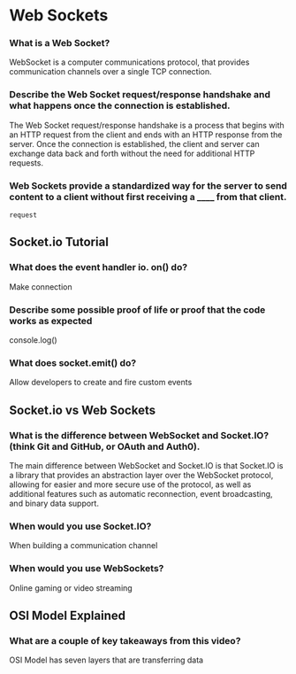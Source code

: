 # Web Sockets

### What is a Web Socket?
WebSocket is a computer communications protocol, that provides communication channels over a single TCP connection. 

### Describe the Web Socket request/response handshake and what happens once the connection is established.
The Web Socket request/response handshake is a process that begins with an HTTP request from the client and ends with an HTTP response from the server. Once the connection is established, the client and server can exchange data back and forth without the need for additional HTTP requests.

### Web Sockets provide a standardized way for the server to send content to a client without first receiving a ____ from that client.
    request
    
## Socket.io Tutorial
### What does the event handler io. on() do?
Make connection
### Describe some possible proof of life or proof that the code works as expected
console.log()
### What does socket.emit() do?
Allow developers to create and fire custom events	


## Socket.io vs Web Sockets
### What is the difference between WebSocket and Socket.IO? (think Git and GitHub, or OAuth and Auth0).
The main difference between WebSocket and Socket.IO is that Socket.IO is a library that provides an abstraction layer over the WebSocket protocol, allowing for easier and more secure use of the protocol, as well as additional features such as automatic reconnection, event broadcasting, and binary data support.
### When would you use Socket.IO?
When building a communication channel 
### When would you use WebSockets?
Online gaming or video streaming


## OSI Model Explained
### What are a couple of key takeaways from this video?
OSI Model has seven layers that are transferring data


